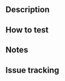 ## Description
<!-- A short description for the purpose of this PR -->

## How to test
<!-- How could this PR be tested? (e.g. unit tests, instructions for manual test) -->

## Notes
<!-- Additional things reviewers should be aware of -->

## Issue tracking
<!-- Link to Trello ticket -->

